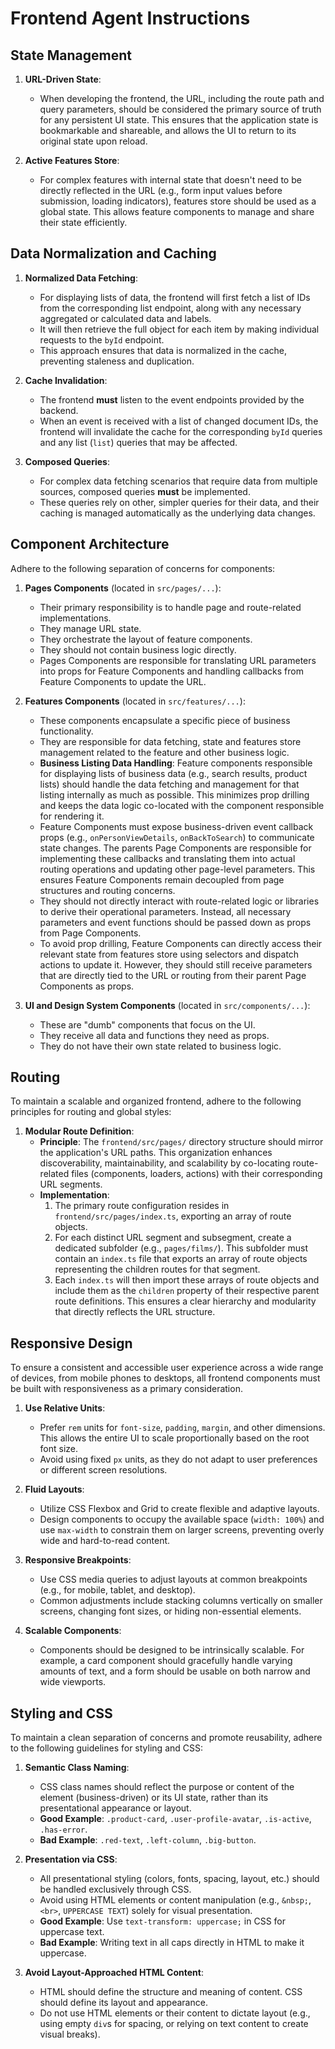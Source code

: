# Frontend Agent Instructions

## State Management

1.  **URL-Driven State**:

    - When developing the frontend, the URL, including the route path and query parameters, should be considered the primary source of truth for any persistent UI state. This ensures that the application state is bookmarkable and shareable, and allows the UI to return to its original state upon reload.

1.  **Active Features Store**:

    - For complex features with internal state that doesn't need to be directly reflected in the URL (e.g., form input values before submission, loading indicators), features store should be used as a global state. This allows feature components to manage and share their state efficiently.

## Data Normalization and Caching

1.  **Normalized Data Fetching**:

    - For displaying lists of data, the frontend will first fetch a list of IDs from the corresponding list endpoint, along with any necessary aggregated or calculated data and labels.
    - It will then retrieve the full object for each item by making individual requests to the `byId` endpoint.
    - This approach ensures that data is normalized in the cache, preventing staleness and duplication.

2.  **Cache Invalidation**:

    - The frontend **must** listen to the event endpoints provided by the backend.
    - When an event is received with a list of changed document IDs, the frontend will invalidate the cache for the corresponding `byId` queries and any list (`list`) queries that may be affected.

3.  **Composed Queries**:
    - For complex data fetching scenarios that require data from multiple sources, composed queries **must** be implemented.
    - These queries rely on other, simpler queries for their data, and their caching is managed automatically as the underlying data changes.

## Component Architecture

Adhere to the following separation of concerns for components:

1.  **Pages Components** (located in `src/pages/...`):

    - Their primary responsibility is to handle page and route-related implementations.
    - They manage URL state.
    - They orchestrate the layout of feature components.
    - They should not contain business logic directly.
    - Pages Components are responsible for translating URL parameters into props for Feature Components and handling callbacks from Feature Components to update the URL.

1.  **Features Components** (located in `src/features/...`):

    - These components encapsulate a specific piece of business functionality.
    - They are responsible for data fetching, state and features store management related to the feature and other business logic.
    - **Business Listing Data Handling**: Feature components responsible for displaying lists of business data (e.g., search results, product lists) should handle the data fetching and management for that listing internally as much as possible. This minimizes prop drilling and keeps the data logic co-located with the component responsible for rendering it.
    - Feature Components must expose business-driven event callback props (e.g., `onPersonViewDetails`, `onBackToSearch`) to communicate state changes. The parents Page Components are responsible for implementing these callbacks and translating them into actual routing operations and updating other page-level parameters. This ensures Feature Components remain decoupled from page structures and routing concerns.
    - They should not directly interact with route-related logic or libraries to derive their operational parameters. Instead, all necessary parameters and event functions should be passed down as props from Page Components.
    - To avoid prop drilling, Feature Components can directly access their relevant state from features store using selectors and dispatch actions to update it. However, they should still receive parameters that are directly tied to the URL or routing from their parent Page Components as props.

1.  **UI and Design System Components** (located in `src/components/...`):
    - These are "dumb" components that focus on the UI.
    - They receive all data and functions they need as props.
    - They do not have their own state related to business logic.

## Routing

To maintain a scalable and organized frontend, adhere to the following principles for routing and global styles:

1.  **Modular Route Definition**:
    - **Principle**: The `frontend/src/pages/` directory structure should mirror the application's URL paths. This organization enhances discoverability, maintainability, and scalability by co-locating route-related files (components, loaders, actions) with their corresponding URL segments.
    - **Implementation**:
      1. The primary route configuration resides in `frontend/src/pages/index.ts`, exporting an array of route objects.
      1. For each distinct URL segment and subsegment, create a dedicated subfolder (e.g., `pages/films/`). This subfolder must contain an `index.ts` file that exports an array of route objects representing the children routes for that segment.
      1. Each `index.ts` will then import these arrays of route objects and include them as the `children` property of their respective parent route definitions. This ensures a clear hierarchy and modularity that directly reflects the URL structure.

## Responsive Design

To ensure a consistent and accessible user experience across a wide range of devices, from mobile phones to desktops, all frontend components must be built with responsiveness as a primary consideration.

1.  **Use Relative Units**:

    - Prefer `rem` units for `font-size`, `padding`, `margin`, and other dimensions. This allows the entire UI to scale proportionally based on the root font size.
    - Avoid using fixed `px` units, as they do not adapt to user preferences or different screen resolutions.

1.  **Fluid Layouts**:

    - Utilize CSS Flexbox and Grid to create flexible and adaptive layouts.
    - Design components to occupy the available space (`width: 100%`) and use `max-width` to constrain them on larger screens, preventing overly wide and hard-to-read content.

1.  **Responsive Breakpoints**:

    - Use CSS media queries to adjust layouts at common breakpoints (e.g., for mobile, tablet, and desktop).
    - Common adjustments include stacking columns vertically on smaller screens, changing font sizes, or hiding non-essential elements.

1.  **Scalable Components**:
    - Components should be designed to be intrinsically scalable. For example, a card component should gracefully handle varying amounts of text, and a form should be usable on both narrow and wide viewports.

## Styling and CSS

To maintain a clean separation of concerns and promote reusability, adhere to the following guidelines for styling and CSS:

1.  **Semantic Class Naming**:

    - CSS class names should reflect the purpose or content of the element (business-driven) or its UI state, rather than its presentational appearance or layout.
    - **Good Example**: `.product-card`, `.user-profile-avatar`, `.is-active`, `.has-error`.
    - **Bad Example**: `.red-text`, `.left-column`, `.big-button`.

1.  **Presentation via CSS**:

    - All presentational styling (colors, fonts, spacing, layout, etc.) should be handled exclusively through CSS.
    - Avoid using HTML elements or content manipulation (e.g., `&nbsp;`, `<br>`, `UPPERCASE TEXT`) solely for visual presentation.
    - **Good Example**: Use `text-transform: uppercase;` in CSS for uppercase text.
    - **Bad Example**: Writing text in all caps directly in HTML to make it uppercase.

1.  **Avoid Layout-Approached HTML Content**:
    - HTML should define the structure and meaning of content. CSS should define its layout and appearance.
    - Do not use HTML elements or their content to dictate layout (e.g., using empty `div`s for spacing, or relying on text content to create visual breaks).
